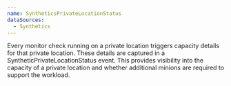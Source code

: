 ```yaml
---
name: SyntheticsPrivateLocationStatus
dataSources:
  - Synthetics
---
```


Every monitor check running on a private location triggers capacity details for that private location. These details are captured in a SyntheticPrivateLocationStatus event. This provides visibility into the capacity of a private location and whether additional minions are required to support the workload.
